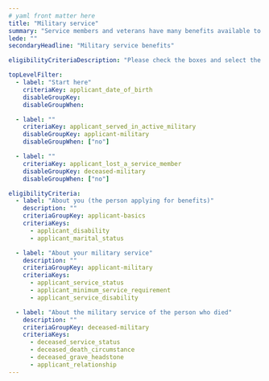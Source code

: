 ```yaml
---
# yaml front matter here
title: "Military service"
summary: "Service members and veterans have many benefits available to them, including educational assistance, home loans, and life insurance."
lede: ""
secondaryHeadline: "Military service benefits"

eligibilityCriteriaDescription: "Please check the boxes and select the options that best describe your situation. Answer as many questions as possible for the most accurate results."

topLevelFilter:
  - label: "Start here"
    criteriaKey: applicant_date_of_birth
    disableGroupKey:
    disableGroupWhen:

  - label: ""
    criteriaKey: applicant_served_in_active_military
    disableGroupKey: applicant-military
    disableGroupWhen: ["no"]

  - label: ""
    criteriaKey: applicant_lost_a_service_member
    disableGroupKey: deceased-military
    disableGroupWhen: ["no"]

eligibilityCriteria:
  - label: "About you (the person applying for benefits)"
    description: ""
    criteriaGroupKey: applicant-basics
    criteriaKeys:
      - applicant_disability
      - applicant_marital_status

  - label: "About your military service"
    description: ""
    criteriaGroupKey: applicant-military
    criteriaKeys:
      - applicant_service_status
      - applicant_minimum_service_requirement
      - applicant_service_disability

  - label: "About the military service of the person who died"
    description: ""
    criteriaGroupKey: deceased-military
    criteriaKeys:
      - deceased_service_status
      - deceased_death_circumstance
      - deceased_grave_headstone
      - applicant_relationship
---
```

